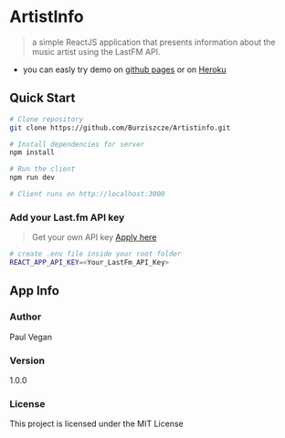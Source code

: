 # ArtistInfo

> a simple ReactJS application that presents information about the music artist using the LastFM API.

- you can easly try demo on [github pages](https://burziszcze.github.io/Artistinfo/)
  or on [Heroku](https://artists-info.herokuapp.com/)

## Quick Start

```bash
# Clone repository
git clone https://github.com/Burziszcze/Artistinfo.git

# Install dependencies for server
npm install

# Run the client
npm run dev

# Client runs on http://localhost:3000
```

### Add your Last.fm API key

> Get your own API key [Apply here](https://www.last.fm/api/account/create)

```bash
# create .env file inside your root folder
REACT_APP_API_KEY=<Your_LastFm_API_Key>
```

## App Info

### Author

Paul Vegan

### Version

1.0.0

### License

This project is licensed under the MIT License
